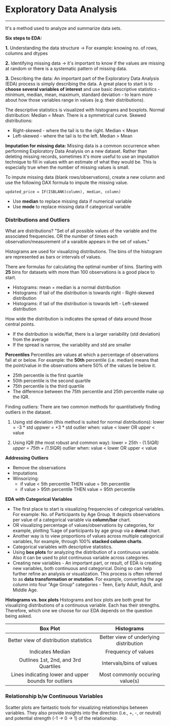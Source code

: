 # Exploratory Data Analysis
---
It's a method used to analyze and summarize data sets.

**Six steps to EDA:**

**1.** Understanding the data structure -> For example: knowing no. of rows, columns and dtypes

**2.** Identifying missing data -> it's important to know if the values are missing at random or there is a systematic pattern of missing data.

**3.** Describing the data: An important part of the Exploratory Data Analysis (EDA) process is simply describing the data. A great place to start is to 
**choose several variables of interest** and use basic descriptive statistics - minimum, median, mean, maximum, standard deviation - to learn more about how those 
variables range in values (e.g. their distributions).

The descriptive statistics is visualized with histograms and boxplots.
Normal distribution: Median = Mean. There is a symmetrical curve.
Skewed distributions:
  - Right-skewed - where the tail is to the right. Median < Mean
  - Left-skewed - where the tail is to the left. Median > Mean

**Imputation for missing data:** Missing data is a common occurrence when performing Exploratory Data Analysis on a new dataset. Rather than deleting missing records,
sometimes it's more useful to use an imputation technique to fill in values with an estimate of what they would be. This is especially true when the number of missing 
values is small.

To impute missing data (blank rows/observations), create a new column and use the following DAX formula to impute the missing value.

```dax
updated_price = IF(ISBLANK(column), median, column) 
```
  - Use **median** to replace missing data if numerical variable
  - Use **mode** to replace missing data if categorical variable

### Distributions and Outliers
What are distributions?
"Set of all possible values of the variable and the associated frequencies. OR the number of times each observation/measurement of a varaible appears in the set of values."

Histograms are used for visualizing distributions. The bins of the histogram are represented as bars or intervals of values.

There are formulas for calculating the optimal number of bins. Starting with **25** bins for datasets with more than 100 observations is a good place to start.

  - Histograms: mean = median is a normal distribution
  - Histograms: if tail of the distribution is towards right - Right-skewed distribution
  - Histograms: if tail of the distribution is towards left - Left-skewed distribution

How wide the distribution is indicates the spread of data around those central points.
  - If the distribution is wide/flat, there is a larger variability (std deviation) from the average
  - If the spread is narrow, the variability and std are smaller

**Percentiles**
Percentiles are values at which a percentage of observations fall at or below. For example: the **50th** percentile (i.e. median) means that the point/value in the observations where 50% of the values lie below it.
- 25th percentile is the first quartile
- 50th percentile is the second quartile
- 75th percentile is the third quartile
- The difference between the 75th percentile and 25th percentile make up the IQR.

Finding outliers: There are two common methods for quantitatively finding outliers in the dataset.
1. Using std deviation (this method is suited for normal distributions):
    lower = -3 * std
    uppwer = +3 * std
    outlier when: value < lower OR upper < value

2. Using IQR (the most robust and common way):
    lower = 25th - (1.5*IQR)
    upper = 75th + (1.5*IQR)
    outlier when: value < lower OR upper < value

**Addressing Outliers**
  - Remove the observations
  - Imputations
  - Winsorizing: 
    - if value < 5th percentile THEN value = 5th percentile 
    - if value > 95th percentile THEN value = 95th percentile
 
**EDA with Categorical Variables**
- The first place to start is visualizing frequencies of categorical variables. For example: No. of Participants by Age Group. It depicts observations per value of a categorical variable via **column/bar** chart.
- OR visualizing percentage of values/observations by categories, for example, plotting %age of participants by age group via a **donut** chart.
- Another way is to view proportions of values across multiple categorical variables, for example, through 100% **stacked column charts**.
- Categorical variables with descriptive statistics.
- Using **box plots** for analyzing the distribution of a continuous variable. Also it can be used to plot continuous variable across categories.
- Creating new variables - An important part, or result, of EDA is creating new variables, both continuous and categorical. Doing so can help further refine an analysis or visualization. This process is often referred to as **data transformation or mutation**. For example, converting the age column into four "Age Group" categories - Teen, Early Adult, Adult, and Middle Age.

**Histograms vs. box plots**
Histograms and box plots are both great for visualizing distributions of a continuous variable. Each has their strengths. Therefore, which one we choose for our EDA depends on the question being asked.

| **Box Plot** | **Histograms** |
| :----: | :----: |
| Better view of distribution statistics | Better view of underlying distribution |
| Indicates Median | Frequency of values |
| Outlines 1st, 2nd, and 3rd Quartiles | Intervals/bins of values |
| Lines indicating lower and upper bounds for outliers | Most commonly occuring value(s) |

### Relationship b/w Continuous Variables
Scatter plots are fantastic tools for visualizing relationships between variables. They also provide insights into the direction (i.e., +, -, or neutral) and potential strength (-1 -> 0 -> 1) of the relationship.



























